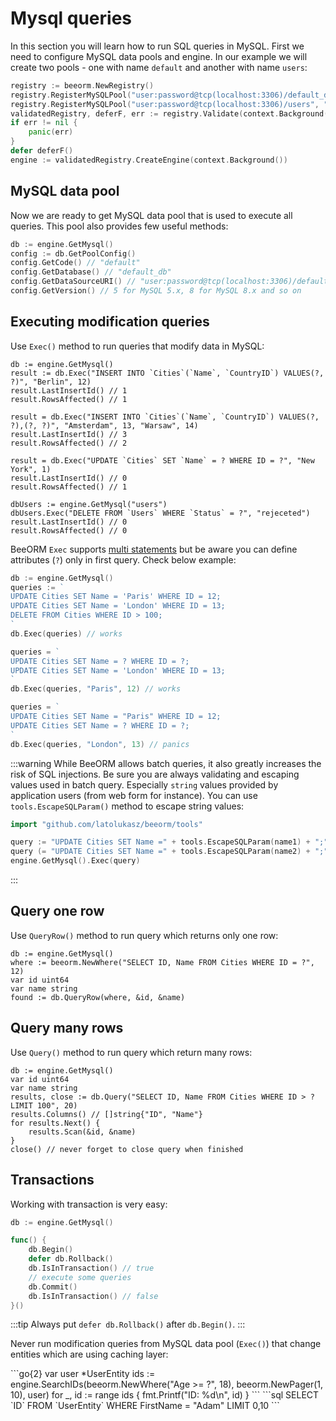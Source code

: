 # Mysql queries

In this section you will learn how to run SQL queries in MySQL.
First we need to configure MySQL data pools and engine. In our example
we will create two pools - one with name `default` and another with name `users`:

```go
registry := beeorm.NewRegistry()
registry.RegisterMySQLPool("user:password@tcp(localhost:3306)/default_db")
registry.RegisterMySQLPool("user:password@tcp(localhost:3306)/users", "users")
validatedRegistry, deferF, err := registry.Validate(context.Background())
if err != nil {
    panic(err)
}
defer deferF()
engine := validatedRegistry.CreateEngine(context.Background())
```

## MySQL data pool

Now we are ready to get MySQL data pool that is used to execute all queries.
This pool also provides few useful methods:

```go
db := engine.GetMysql()
config := db.GetPoolConfig()
config.GetCode() // "default"
config.GetDatabase() // "default_db"
config.GetDataSourceURI() // "user:password@tcp(localhost:3306)/default_db"
config.GetVersion() // 5 for MySQL 5.x, 8 for MySQL 8.x and so on
```

## Executing modification queries

Use ``Exec()`` method to run queries that modify data in MySQL:

```go{2,6,10,15}
db := engine.GetMysql()
result := db.Exec("INSERT INTO `Cities`(`Name`, `CountryID`) VALUES(?, ?)", "Berlin", 12)
result.LastInsertId() // 1
result.RowsAffected() // 1

result = db.Exec("INSERT INTO `Cities`(`Name`, `CountryID`) VALUES(?, ?),(?, ?)", "Amsterdam", 13, "Warsaw", 14)
result.LastInsertId() // 3
result.RowsAffected() // 2

result = db.Exec("UPDATE `Cities` SET `Name` = ? WHERE ID = ?", "New York", 1)
result.LastInsertId() // 0
result.RowsAffected() // 1

dbUsers := engine.GetMysql("users")
dbUsers.Exec("DELETE FROM `Users` WHERE `Status` = ?", "rejeceted")
result.LastInsertId() // 0
result.RowsAffected() // 0
```


BeeORM `Exec` supports [multi statements](https://github.com/go-sql-driver/mysql#multistatements)
but be aware you can define attributes (`?`) only in first query. Check below example: 

```go
db := engine.GetMysql()
queries := `
UPDATE Cities SET Name = 'Paris' WHERE ID = 12;
UPDATE Cities SET Name = 'London' WHERE ID = 13;
DELETE FROM Cities WHERE ID > 100;
`
db.Exec(queries) // works

queries = `
UPDATE Cities SET Name = ? WHERE ID = ?;
UPDATE Cities SET Name = 'London' WHERE ID = 13;
`
db.Exec(queries, "Paris", 12) // works

queries = `
UPDATE Cities SET Name = "Paris" WHERE ID = 12;
UPDATE Cities SET Name = ? WHERE ID = ?;
`
db.Exec(queries, "London", 13) // panics
```

:::warning
While BeeORM allows batch queries, it also greatly increases the risk of SQL injections.
Be sure you are always validating and escaping values used in batch query. Especially
`string` values provided by application users (from web form for instance). You can use
``tools.EscapeSQLParam()`` method to escape string values:

```go
import "github.com/latolukasz/beeorm/tools"

query := "UPDATE Cities SET Name =" + tools.EscapeSQLParam(name1) + ";"
query (= "UPDATE Cities SET Name =" + tools.EscapeSQLParam(name2) + ";"
engine.GetMysql().Exec(query)
```
:::

## Query one row

Use ``QueryRow()`` method to run query which returns only one row:

```go{5}
db := engine.GetMysql()
where := beeorm.NewWhere("SELECT ID, Name FROM Cities WHERE ID = ?", 12)
var id uint64
var name string
found := db.QueryRow(where, &id, &name)
```

## Query many rows

Use ``Query()`` method to run query which return many rows:

```go{4}
db := engine.GetMysql()
var id uint64
var name string
results, close := db.Query("SELECT ID, Name FROM Cities WHERE ID > ? LIMIT 100", 20)
results.Columns() // []string{"ID", "Name"}
for results.Next() {
    results.Scan(&id, &name)
}
close() // never forget to close query when finished
```

## Transactions

Working with transaction is very easy:

```go
db := engine.GetMysql()

func() {
    db.Begin() 
    defer db.Rollback()
    db.IsInTransaction() // true
    // execute some queries
    db.Commit()
    db.IsInTransaction() // false
}()
```

:::tip
Always put `defer db.Rollback()` after `db.Begin()`.
:::

Never run modification queries from MySQL data pool (`Exec()`) that
change entities which are using caching layer:

<code-group>
<code-block title="code">
```go{2}
var user *UserEntity
ids := engine.SearchIDs(beeorm.NewWhere("Age >= ?", 18), beeorm.NewPager(1, 10), user)
for _, id := range ids {
    fmt.Printf("ID: %d\n", id)
}
```
</code-block>

<code-block title="sql">
```sql
SELECT `ID` FROM `UserEntity` WHERE FirstName = "Adam" LIMIT 0,10
```
</code-block>
</code-group>
